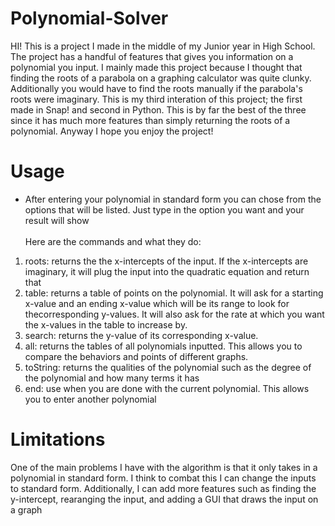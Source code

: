 # Polynomial-Solver
HI! This is a project I made in the middle of my Junior year in High School. The project has a handful of features that gives you information on a polynomial you input. I mainly made this project because I thought that finding the roots of a parabola on a graphing calculator was quite clunky. Additionally you would have to find the roots manually if the parabola's roots were imaginary. This is my third interation of this project; the first made in Snap! and second in Python. This is by far the best of the three since it has much more features than simply returning the roots of a polynomial. Anyway I hope you enjoy the project!

# Usage
- After entering your polynomial in standard form you can chose from the options that will be listed. Just type in the option you want and your result will show 
<br></br>
Here are the commands and what they do:
1. roots: returns the the x-intercepts of the input. If the x-intercepts are imaginary, it will plug the input into the quadratic equation and return that
2. table: returns a table of points on the polynomial. It will ask for a starting x-value and an ending x-value which will be its range to look for thecorresponding y-values. It will also ask for the rate at which you want the x-values in the table to increase by.
3. search: returns the y-value of its corresponding x-value.
4. all: returns the tables of all polynomials inputted. This allows you to compare the behaviors and points of different graphs.
5. toString: returns the qualities of the polynomial such as the degree of the polynomial and how many terms it has
6. end: use when you are done with the current polynomial. This allows you to enter another polynomial 

# Limitations
One of the main problems I have with the algorithm is that it only takes in a polynomial in standard form. I think to combat this I can change the inputs to standard form. Additionally, I can add more features such as finding the y-intercept, rearanging the input, and adding a GUI that draws the input on a graph

